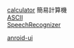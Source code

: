 
[calculator](https://github.com/yungming/android-calculator.git) 簡易計算機</br>
[ASCII](https://github.com/yungming/android-ASCII.git)</br>
[SpeechRecognizer](https://github.com/yungming/android-Recognizer.git)</br>


[anroid-ui](https://github.com/yungming/awesome-android-ui.git)
